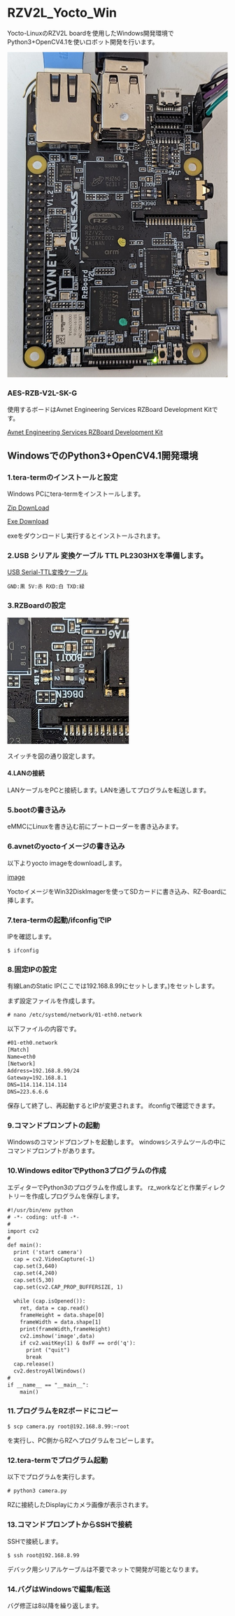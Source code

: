 # RZV2L_Yocto_Win

Yocto-LinuxのRZV2L boardを使用したWindows開発環境でPython3+OpenCV4.1を使いロボット開発を行います。

![RZ-Board](/pics/rzboard.jpg)

### AES-RZB-V2L-SK-G

使用するボードはAvnet Engineering Services RZBoard Development Kitです。

[Avnet Engineering Services RZBoard Development Kit](https://www.avnet.com/wps/portal/us/products/avnet-boards/avnet-board-families/rzboard-v2l/)

## WindowsでのPython3+OpenCV4.1開発環境
### 1.tera-termのインストールと設定

Windows PCにtera-termをインストールします。

[Zip DownLoad](https://osdn.net/projects/ttssh2/downloads/74780/teraterm-4.106.zip/)

[Exe Download](https://osdn.net/projects/ttssh2/downloads/74780/teraterm-4.106.exe/)

exeをダウンロードし実行するとインストールされます。

### 2.USB シリアル 変換ケーブル TTL PL2303HXを準備します。

[USB Serial-TTL変換ケーブル](https://www.amazon.co.jp/waves-USB-%E3%82%B7%E3%83%AA%E3%82%A2%E3%83%AB-%E5%A4%89%E6%8F%9B%E3%82%B1%E3%83%BC%E3%83%96%E3%83%AB-PL2303HX/dp/B0779LL5VB/ref=sr_1_17?crid=143FA8FSAD8GK&keywords=usb+serial+%E5%A4%89%E6%8F%9B&qid=1678927636&sprefix=usb+seria%2Caps%2C194&sr=8-17)
```
GND:黒 5V:赤 RXD:白 TXD:緑
```
### 3.RZBoardの設定

![SW_RZ-Board](/pics/sw_set.jpg)

スイッチを図の通り設定します。

#### 4.LANの接続

LANケーブルをPCと接続します。LANを通してプログラムを転送します。

### 5.bootの書き込み

eMMCにLinuxを書き込む前にブートローダーを書き込みます。

### 6.avnetのyoctoイメージの書き込み

以下よりyocto imageをdownloadします。

[image](http://www.arrc.jp/auto/avnet-core-image-rzboard-20230509230035.rootfs.wic)

YoctoイメージをWin32DiskImagerを使ってSDカードに書き込み、RZ-Boardに挿します。

### 7.tera-termの起動/ifconfigでIP

IPを確認します。
```
$ ifconfig
```

### 8.固定IPの設定

有線LanのStatic IP(ここでは192.168.8.99にセットします。)をセットします。

まず設定ファイルを作成します。
```
# nano /etc/systemd/network/01-eth0.network
```
以下ファイルの内容です。
```
#01-eth0.network
[Match]
Name=eth0
[Network]
Address=192.168.8.99/24
Gateway=192.168.8.1
DNS=114.114.114.114
DNS=223.6.6.6
```
保存して終了し、再起動するとIPが変更されます。
ifconfigで確認できます。

### 9.コマンドプロンプトの起動

Windowsのコマンドプロンプトを起動します。
windowsシステムツールの中にコマンドプロンプトがあります。

### 10.Windows editorでPython3プログラムの作成

エディターでPython3のプログラムを作成します。
rz_workなどと作業ディレクトリーを作成しプログラムを保存します。

```
#!/usr/bin/env python
# -*- coding: utf-8 -*-
#
import cv2
#
def main():
  print ('start camera')
  cap = cv2.VideoCapture(-1)
  cap.set(3,640)
  cap.set(4,240)
  cap.set(5,30)
  cap.set(cv2.CAP_PROP_BUFFERSIZE, 1)
  
  while (cap.isOpened()):
    ret, data = cap.read()
    frameHeight = data.shape[0]
    frameWidth = data.shape[1]
    print(frameWidth,frameHeight)
    cv2.imshow('image',data)
    if cv2.waitKey(1) & 0xFF == ord('q'):
      print ("quit")
      break
  cap.release()
  cv2.destroyAllWindows()
#
if __name__ == "__main__":
    main()
```
### 11.プログラムをRZボードにコピー
```
$ scp camera.py root@192.168.8.99:~root
```
を実行し、PC側からRZへプログラムをコピーします。


### 12.tera-termでプログラム起動

以下でプログラムを実行します。
```
# python3 camera.py
```
RZに接続したDisplayにカメラ画像が表示されます。

### 13.コマンドプロンプトからSSHで接続

SSHで接続します。
```
$ ssh root@192.168.8.99
```
デバック用シリアルケーブルは不要でネットで開発が可能となります。

### 14.バグはWindowsで編集/転送

バグ修正は8以降を繰り返します。

